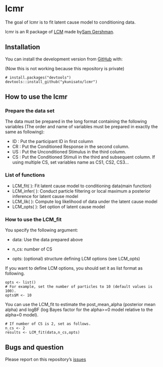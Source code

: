 
<!-- README.md is generated from README.Rmd. Please edit that file -->

# lcmr

<!-- badges: start -->

<!-- badges: end -->

The goal of lcmr is to fit latent cause model to conditioning data.

lcmr is an R package of [LCM](https://github.com/sjgershm/LCM) made
by[Sam Gershman](http://gershmanlab.webfactional.com/people.html).

## Installation

You can install the development version from
[GitHub](https://github.com/) with:

(Now this is not working because this repository is private)

    # install.packages("devtools")
    devtools::install_github("ykunisato/lcmr")

## How to use the lcmr

### Prepare the data set

The data must be prepared in the long format containing the following
variables (The order and name of variables must be prepared in exactly
the same as following):

  - ID : Put the participant ID in first column
  - CR : Put the Conditioned Response in the second column.
  - US : Put the Unconditioned Stimulus in the third column.
  - CS : Put the Conditioned Stimuli in the third and subsequent column.
    If using multiple CS, set variables name as CS1, CS2, CS3…

### List of functions

  - LCM\_fit( ): Fit latent cause model to conditioning data(main
    function)
  - LCM\_infer( ): Conduct particle filtering or local maximum a
    posterior inference for latent cause model
  - LCM\_lik( ): Compute log likelihood of data under the latent cause
    model
  - LCM\_opts( ): Set option of latent cause model

### How to use the LCM\_fit

You specify the following argument:

  - data: Use the data prepared above

  - n\_cs: number of CS

  - opts: (optional) structure defining LCM options (see LCM\_opts)

If you want to define LCM options, you should set it as list format as
following.

    opts <- list()
    # For example, set the number of particles to 10 (default values is 100).
    opts$M <- 10

You can use the LCM\_fit to estimate the post\_mean\_alpha (posterior
mean alpha) and logBF (log Bayes factor for the alpha\>=0 model relative
to the alpha=0 model).

    # If number of CS is 2, set as follows.
    n_cs <- 2
    results <- LCM_fit(data,n_cs,opts)

## Bugs and question

Please report on this repository’s
[issues](https://github.com/ykunisato/lcmr/issues)
